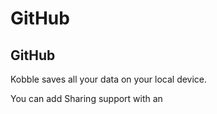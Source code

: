 # GitHub
## GitHub 

Kobble saves all your data on your local device.

You can add Sharing support with an 

